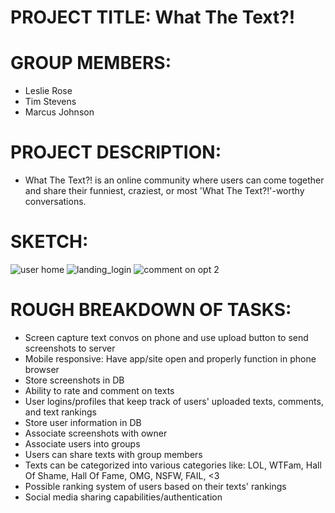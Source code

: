 # PROJECT TITLE: What The Text?!

# GROUP MEMBERS:
* Leslie Rose
* Tim Stevens
* Marcus Johnson

# PROJECT DESCRIPTION:
* What The Text?! is an online community where users can come together and share their funniest, craziest, or most 'What The Text?!'-worthy conversations.

# SKETCH:
![user home](https://user-images.githubusercontent.com/34491285/41194210-5f4262aa-6bdd-11e8-94cd-fb10af573d5e.png)
![landing_login](https://user-images.githubusercontent.com/34491285/41194211-5f4e540c-6bdd-11e8-9158-1f4577199007.png)
![comment on opt 2](https://user-images.githubusercontent.com/34491285/41194212-5f5feb18-6bdd-11e8-9cc2-2b67bdd6effe.png)

# ROUGH BREAKDOWN OF TASKS:
* Screen capture text convos on phone and use upload button to send screenshots to server
* Mobile responsive: Have app/site open and properly function in phone browser
* Store screenshots in DB
* Ability to rate and comment on texts
* User logins/profiles that keep track of users' uploaded texts, comments, and text rankings
* Store user information in DB
* Associate screenshots with owner
* Associate users into groups
* Users can share texts with group members
* Texts can be categorized into various categories like: LOL, WTFam, Hall Of Shame, Hall Of Fame, OMG, NSFW, FAIL, <3
* Possible ranking system of users based on their texts' rankings
* Social media sharing capabilities/authentication
